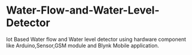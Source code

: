 # Water-Flow-and-Water-Level-Detector
Iot Based Water flow and Water level detector using hardware component like Arduino,Sensor,GSM module and Blynk Mobile application.
